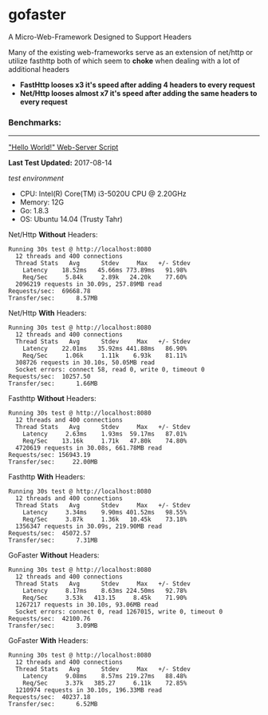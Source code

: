 # gofaster
A Micro-Web-Framework Designed to Support Headers

Many of the existing web-frameworks serve as an extension of net/http or utilize fasthttp
both of which seem to **choke** when dealing with a lot of additional headers

* **FastHttp looses x3 it's speed after adding 4 headers to every request**
* **Net/Http looses almost x7 it's speed after adding the same headers to every request**


### Benchmarks:
___
["Hello World!" Web-Server Script](benchmarks/web.go)

**Last Test Updated:** 2017-08-14

*test environment*

* CPU:      Intel(R) Core(TM) i3-5020U CPU @ 2.20GHz
* Memory:   12G
* Go:       1.8.3
* OS:       Ubuntu 14.04 (Trusty Tahr)

Net/Http **Without** Headers:
```
Running 30s test @ http://localhost:8080
  12 threads and 400 connections
  Thread Stats   Avg      Stdev     Max   +/- Stdev
    Latency    18.52ms   45.66ms 773.89ms   91.98%
    Req/Sec     5.84k     2.89k   24.20k    77.60%
  2096219 requests in 30.09s, 257.89MB read
Requests/sec:  69668.78
Transfer/sec:      8.57MB
```
Net/Http **With** Headers:
```
Running 30s test @ http://localhost:8080
  12 threads and 400 connections
  Thread Stats   Avg      Stdev     Max   +/- Stdev
    Latency    22.01ms   35.92ms 441.88ms   86.90%
    Req/Sec     1.06k     1.11k    6.93k    81.11%
  308726 requests in 30.10s, 50.05MB read
  Socket errors: connect 58, read 0, write 0, timeout 0
Requests/sec:  10257.50
Transfer/sec:      1.66MB
```
Fasthttp **Without** Headers:
```
Running 30s test @ http://localhost:8080
  12 threads and 400 connections
  Thread Stats   Avg      Stdev     Max   +/- Stdev
    Latency     2.63ms    1.93ms  59.17ms   87.01%
    Req/Sec    13.16k     1.71k   47.80k    74.80%
  4720619 requests in 30.08s, 661.78MB read
Requests/sec: 156943.19
Transfer/sec:     22.00MB
```
Fasthttp **With** Headers:
```
Running 30s test @ http://localhost:8080
  12 threads and 400 connections
  Thread Stats   Avg      Stdev     Max   +/- Stdev
    Latency     3.34ms    9.90ms 401.52ms   98.55%
    Req/Sec     3.87k     1.36k   10.45k    73.18%
  1356347 requests in 30.09s, 219.90MB read
Requests/sec:  45072.57
Transfer/sec:      7.31MB
```
GoFaster **Without** Headers:
```
Running 30s test @ http://localhost:8080
  12 threads and 400 connections
  Thread Stats   Avg      Stdev     Max   +/- Stdev
    Latency     8.17ms    8.63ms 224.50ms   92.78%
    Req/Sec     3.53k   413.15     8.45k    71.90%
  1267217 requests in 30.10s, 93.06MB read
  Socket errors: connect 0, read 1267015, write 0, timeout 0
Requests/sec:  42100.76
Transfer/sec:      3.09MB
```
GoFaster **With** Headers:
```
Running 30s test @ http://localhost:8080
  12 threads and 400 connections
  Thread Stats   Avg      Stdev     Max   +/- Stdev
    Latency     9.08ms    8.57ms 219.27ms   88.48%
    Req/Sec     3.37k   385.27     6.11k    72.85%
  1210974 requests in 30.10s, 196.33MB read
Requests/sec:  40237.18
Transfer/sec:      6.52MB
```

